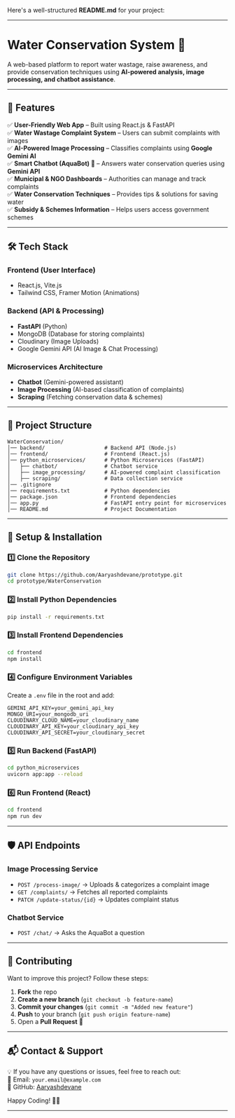 Here's a well-structured **README.md** for your project:  

---

# **Water Conservation System 🌊**  
A web-based platform to report water wastage, raise awareness, and provide conservation techniques using **AI-powered analysis, image processing, and chatbot assistance**.

---

## **🌟 Features**
✅ **User-Friendly Web App** – Built using React.js & FastAPI  
✅ **Water Wastage Complaint System** – Users can submit complaints with images  
✅ **AI-Powered Image Processing** – Classifies complaints using **Google Gemini AI**  
✅ **Smart Chatbot (AquaBot) 🤖** – Answers water conservation queries using **Gemini API**  
✅ **Municipal & NGO Dashboards** – Authorities can manage and track complaints  
✅ **Water Conservation Techniques** – Provides tips & solutions for saving water  
✅ **Subsidy & Schemes Information** – Helps users access government schemes  

---

## **🛠 Tech Stack**
### **Frontend (User Interface)**
- React.js, Vite.js  
- Tailwind CSS, Framer Motion (Animations)  

### **Backend (API & Processing)**
- **FastAPI** (Python)  
- MongoDB (Database for storing complaints)  
- Cloudinary (Image Uploads)  
- Google Gemini API (AI Image & Chat Processing)  

### **Microservices Architecture**
- **Chatbot** (Gemini-powered assistant)  
- **Image Processing** (AI-based classification of complaints)  
- **Scraping** (Fetching conservation data & schemes)  

---

## **📂 Project Structure**
```
WaterConservation/
│── backend/                   # Backend API (Node.js)
│── frontend/                  # Frontend (React.js)
│── python_microservices/      # Python Microservices (FastAPI)
│   ├── chatbot/               # Chatbot service
│   ├── image_processing/      # AI-powered complaint classification
│   ├── scraping/              # Data collection service
│── .gitignore
│── requirements.txt           # Python dependencies
│── package.json               # Frontend dependencies
│── app.py                     # FastAPI entry point for microservices
│── README.md                  # Project Documentation
```

---

## **🚀 Setup & Installation**
### **1️⃣ Clone the Repository**
```sh
git clone https://github.com/Aaryashdevane/prototype.git
cd prototype/WaterConservation
```

### **2️⃣ Install Python Dependencies**
```sh
pip install -r requirements.txt
```

### **3️⃣ Install Frontend Dependencies**
```sh
cd frontend
npm install
```

### **4️⃣ Configure Environment Variables**
Create a `.env` file in the root and add:  
```
GEMINI_API_KEY=your_gemini_api_key
MONGO_URI=your_mongodb_uri
CLOUDINARY_CLOUD_NAME=your_cloudinary_name
CLOUDINARY_API_KEY=your_cloudinary_api_key
CLOUDINARY_API_SECRET=your_cloudinary_secret
```

### **5️⃣ Run Backend (FastAPI)**
```sh
cd python_microservices
uvicorn app:app --reload
```

### **6️⃣ Run Frontend (React)**
```sh
cd frontend
npm run dev
```

---

## **🛡 API Endpoints**
### **Image Processing Service**
- `POST /process-image/` → Uploads & categorizes a complaint image
- `GET /complaints/` → Fetches all reported complaints
- `PATCH /update-status/{id}` → Updates complaint status  

### **Chatbot Service**
- `POST /chat/` → Asks the AquaBot a question  

---

## **📜 Contributing**
Want to improve this project? Follow these steps:  
1. **Fork** the repo  
2. **Create a new branch** (`git checkout -b feature-name`)  
3. **Commit your changes** (`git commit -m "Added new feature"`)  
4. **Push** to your branch (`git push origin feature-name`)  
5. Open a **Pull Request** 🚀  

---

## **📬 Contact & Support**
💡 If you have any questions or issues, feel free to reach out:  
📧 Email: `your.email@example.com`  
🐙 GitHub: [Aaryashdevane](https://github.com/Aaryashdevane)  

Happy Coding! 🚀💙

---
